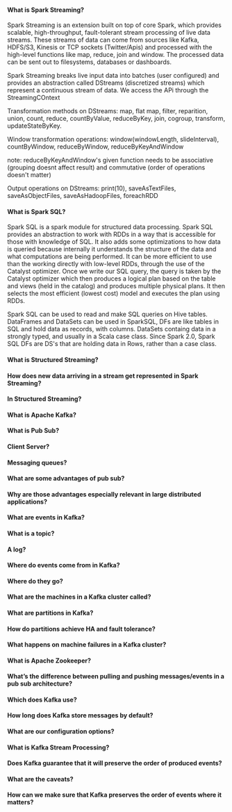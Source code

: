 #### What is Spark Streaming? 

Spark Streaming is an extension built on top of core Spark, which provides scalable, high-throughput, fault-tolerant stream processing of live data streams.  These streams of data can come from sources like Kafka, HDFS/S3, Kinesis or TCP sockets (Twitter/Apis) and processed with the high-level functions like map, reduce, join and window.  The processed data can be sent out to filesystems, databases or dashboards.

Spark Streaming breaks live input data into batches (user configured) and provides an abstraction called DStreams (discretized streams) which represent a continuous stream of data.  We access the APi through the StreamingCOntext

Transformation methods on DStreams: map, flat map, filter, reparition, union, count, reduce, countByValue, reduceByKey, join, cogroup, transform, updateStateByKey.

Window transformation operations: window(windowLength, slideInterval), countByWindow, reduceByWindow, reduceByKeyAndWindow

note: reduceByKeyAndWindow's given function needs to be associative (grouping doesnt affect result) and commutative (order of operations doesn't matter)

Output operations on DStreams: print(10), saveAsTextFiles, saveAsObjectFiles, saveAsHadoopFiles, foreachRDD

#### What is Spark SQL? 

Spark SQL is a spark module for structured data processing.  Spark SQL provides an abstraction to work with RDDs in a way that is accessible for those with knowledge of SQL.  It also adds some optimizations to how data is queried because internally it understands the structure of the data and what computations are being performed.  It can be more efficient to use than the working directly with low-level RDDs, through the use of the Catalyst optimizer.  Once we write our SQL query, the query is taken by the Catalyst optimizer which then produces a logical plan based on the table and views (held in the catalog) and produces multiple physical plans.  It then selects the most efficient (lowest cost) model and executes the plan using RDDs.

Spark SQL can be used to read and make SQL queries on Hive tables.  DataFrames and DataSets can be used in SparkSQL, DFs are like tables in SQL and hold data as records, with columns.  DataSets containg data in a strongly typed, and usually in a Scala case class.  Since Spark 2.0, Spark SQL DFs are DS's that are holding data in Rows, rather than a case class.

#### What is Structured Streaming? 


#### How does new data arriving in a stream get represented in Spark Streaming? 
#### In Structured Streaming? 
#### What is Apache Kafka? 
#### What is Pub Sub? 
#### Client Server? 
#### Messaging queues? 
#### What are some advantages of pub sub? 
#### Why are those advantages especially relevant in large distributed applications? 
#### What are events in Kafka? 
#### What is a topic? 
#### A log? 
#### Where do events come from in Kafka? 
#### Where do they go? 
#### What are the machines in a Kafka cluster called? 
#### What are partitions in Kafka? 
#### How do partitions achieve HA and fault tolerance? 
#### What happens on machine failures in a Kafka cluster? 
#### What is Apache Zookeeper? 
#### What’s the difference between pulling and pushing messages/events in a pub sub architecture? 
#### Which does Kafka use? 
#### How long does Kafka store messages by default? 
#### What are our configuration options? 
#### What is Kafka Stream Processing? 
#### Does Kafka guarantee that it will preserve the order of produced events? 
#### What are the caveats? 
#### How can we make sure that Kafka preserves the order of events where it matters?
